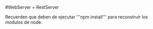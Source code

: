 #WebServer + RestServer

Recuerden que deben de ejecutar '''npm install''' para reconstruir los modulos de node.
